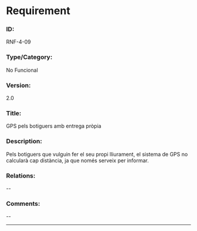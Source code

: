 # Requirement

### ID:
RNF-4-09

### Type/Category:
No Funcional

### Version:
2.0

### Title:
GPS pels botiguers amb entrega pròpia

### Description:
Pels botiguers que vulguin fer el seu propi lliurament, el sistema de GPS no calcularà cap distància, ja que només serveix per informar. 

### Relations:
--

### Comments:
--

---